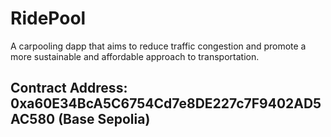 # RidePool


A carpooling dapp that aims to reduce traffic congestion and promote a more sustainable and affordable approach to transportation.


## Contract Address: 0xa60E34BcA5C6754Cd7e8DE227c7F9402AD5AC580 (Base Sepolia)
